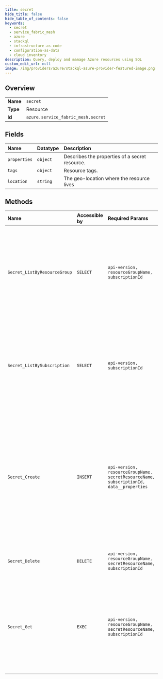 ```yaml
---
title: secret
hide_title: false
hide_table_of_contents: false
keywords:
  - secret
  - service_fabric_mesh
  - azure    
  - stackql
  - infrastructure-as-code
  - configuration-as-data
  - cloud inventory
description: Query, deploy and manage Azure resources using SQL
custom_edit_url: null
image: /img/providers/azure/stackql-azure-provider-featured-image.png
---
```

  
    

## Overview
<table><tbody>
<tr><td><b>Name</b></td><td><code>secret</code></td></tr>
<tr><td><b>Type</b></td><td>Resource</td></tr>
<tr><td><b>Id</b></td><td><code>azure.service_fabric_mesh.secret</code></td></tr>
</tbody></table>

## Fields
| Name | Datatype | Description |
|:-----|:---------|:------------|
| `properties` | `object` | Describes the properties of a secret resource. |
| `tags` | `object` | Resource tags. |
| `location` | `string` | The geo-location where the resource lives |
## Methods
| Name | Accessible by | Required Params | Description |
|:-----|:--------------|:----------------|:------------|
| `Secret_ListByResourceGroup` | `SELECT` | `api-version, resourceGroupName, subscriptionId` | Gets the information about all secret resources in a given resource group. The information include the description and other properties of the Secret. |
| `Secret_ListBySubscription` | `SELECT` | `api-version, subscriptionId` | Gets the information about all secret resources in a given resource group. The information include the description and other properties of the secret. |
| `Secret_Create` | `INSERT` | `api-version, resourceGroupName, secretResourceName, subscriptionId, data__properties` | Creates a secret resource with the specified name, description and properties. If a secret resource with the same name exists, then it is updated with the specified description and properties. |
| `Secret_Delete` | `DELETE` | `api-version, resourceGroupName, secretResourceName, subscriptionId` | Deletes the secret resource identified by the name. |
| `Secret_Get` | `EXEC` | `api-version, resourceGroupName, secretResourceName, subscriptionId` | Gets the information about the secret resource with the given name. The information include the description and other properties of the secret. |
